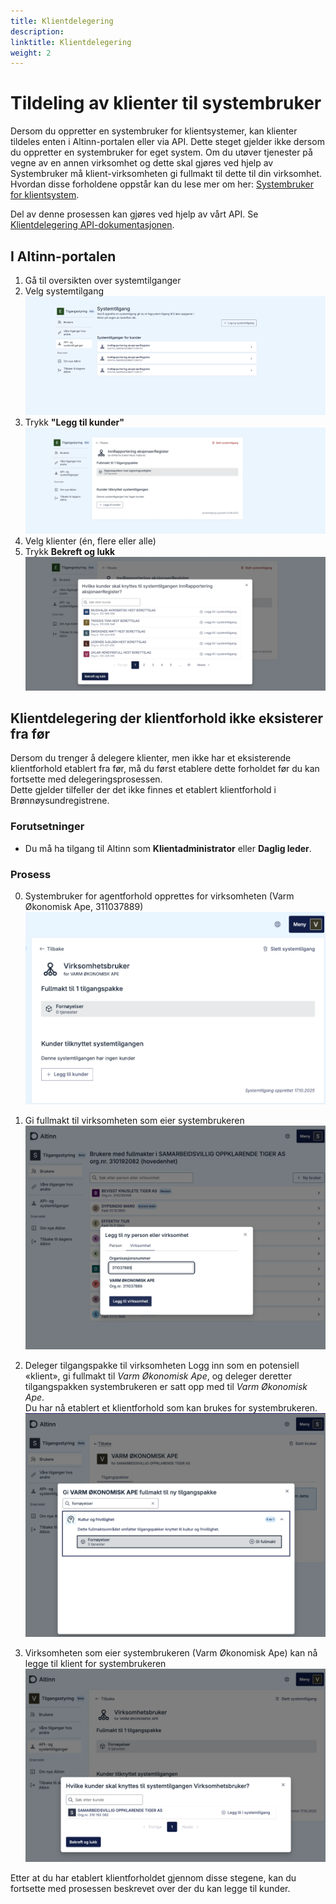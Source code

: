 ```yaml
---
title: Klientdelegering
description:
linktitle: Klientdelegering
weight: 2
---
```


# Tildeling av klienter til systembruker

Dersom du oppretter en systembruker for klientsystemer, kan klienter tildeles enten i Altinn-portalen eller via API. Dette steget gjelder ikke dersom du oppretter en systembruker for eget system.
Om du utøver tjenester på vegne av en annen virksomhet og dette skal gjøres ved hjelp av Systembruker må klient-virksomheten gi fullmakt til dette til din virksomhet. Hvordan disse forholdene oppstår kan du lese mer om her: [Systembruker for klientsystem](/nb/authorization/guides/system-vendor/system-user/#systembruker-for-klientsystem).

Del av denne prosessen kan gjøres ved hjelp av vårt API. Se [Klientdelegering API-dokumentasjonen](/nb/api/authentication/systemuserapi/clientdelegation/).

## I Altinn-portalen

1. Gå til oversikten over systemtilganger
2. Velg systemtilgang  
   ![klientdelegering steg 1](delegate_clients_1.png)
3. Trykk **"Legg til kunder"**  
   ![klientdelegering steg 2](delegate_clients_2.png)
4. Velg klienter (én, flere eller alle)
5. Trykk **Bekreft og lukk**  
   ![klientdelegering steg 3](delegate_clients_3.png)

## Klientdelegering der klientforhold ikke eksisterer fra før

Dersom du trenger å delegere klienter, men ikke har et eksisterende klientforhold etablert fra før, må du først etablere dette forholdet før du kan fortsette med delegeringsprosessen.  
Dette gjelder tilfeller der det ikke finnes et etablert klientforhold i Brønnøysundregistrene.

### Forutsetninger

- Du må ha tilgang til Altinn som **Klientadministrator** eller **Daglig leder**.

### Prosess

0. Systembruker for agentforhold opprettes for virksomheten (Varm Økonomisk Ape, 311037889)  
   ![Steg 0 - Opprett systembruker](add_user0.png)

1. Gi fullmakt til virksomheten som eier systembrukeren
   ![Steg 1 - Gi fullmakt](add_user1.png)

2. Deleger tilgangspakke til virksomheten
   Logg inn som en potensiell «klient», gi fullmakt til _Varm Økonomisk Ape_, og deleger deretter tilgangspakken systembrukeren er satt opp med til _Varm Økonomisk Ape_.  
   Du har nå etablert et klientforhold som kan brukes for systembrukeren.  
   ![Steg 2 - Deleger tilgangspakke](add_user2.png)

3. Virksomheten som eier systembrukeren (Varm Økonomisk Ape) kan nå legge til klient for systembrukeren
   ![Steg 3 - Legg til klient](add_user3.png)

Etter at du har etablert klientforholdet gjennom disse stegene, kan du fortsette med prosessen beskrevet over der du kan legge til kunder.
